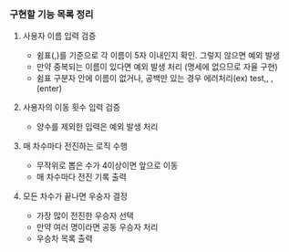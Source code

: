 ### 구현할 기능 목록 정리

1. 사용자 이름 입력 검증
   - 쉼표(,)를 기준으로 각 이름이 5자 이내인지 확인. 그렇지 않으면 예외 발생
   - 만약 중복되는 이름이 있다면 예외 발생 처리 (명세에 없으므로 자율 구현)
   - 쉼표 구분자 안에 이름이 없거나, 공백만 있는 경우 에러처리(ex) test,,    , (enter)

2. 사용자의 이동 횟수 입력 검증
   - 양수를 제외한 입력은 예외 발생 처리 

3. 매 차수마다 전진하는 로직 수행
   - 무작위로 뽑은 수가 4이상이면 앞으로 이동 
   - 매 차수마다 전진 기록 출력

4. 모든 차수가 끝나면 우숭자 결정
   - 가장 많이 전진한 우승자 선택
   - 만약 여러 명이라면 공동 우승자 처리 
   - 우승차 목록 출력 


